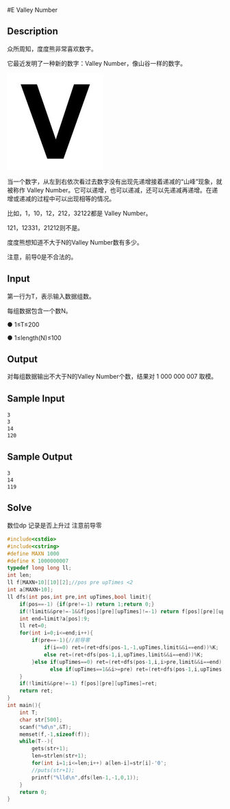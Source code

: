 #E Valley Number

## Description
众所周知，度度熊非常喜欢数字。

它最近发明了一种新的数字：Valley Number，像山谷一样的数字。


![](/assets/C777-1005-1.jpg)


当一个数字，从左到右依次看过去数字没有出现先递增接着递减的“山峰”现象，就被称作 Valley Number。它可以递增，也可以递减，还可以先递减再递增。在递增或递减的过程中可以出现相等的情况。

比如，1，10，12，212，32122都是 Valley Number。

121，12331，21212则不是。

度度熊想知道不大于N的Valley Number数有多少。

注意，前导0是不合法的。
 

## Input
第一行为T，表示输入数据组数。

每组数据包含一个数N。

● 1≤T≤200

● 1≤length(N)≤100
 

## Output
对每组数据输出不大于N的Valley Number个数，结果对 1 000 000 007 取模。
 
## Sample Input
```
3
3
14
120
``` 

## Sample Output
```
3
14
119
```

## Solve 

数位dp 记录是否上升过
注意前导零

```cpp
#include<cstdio>
#include<cstring>
#define MAXN 1000
#define K 1000000007
typedef long long ll;
int len;
ll f[MAXN+10][10][2];//pos pre upTimes <2
int a[MAXN+10]; 
ll dfs(int pos,int pre,int upTimes,bool limit){
    if(pos==-1) {if(pre!=-1) return 1;return 0;}
    if(!limit&&pre!=-1&&f[pos][pre][upTimes]!=-1) return f[pos][pre][upTimes];
    int end=limit?a[pos]:9;
    ll ret=0;
    for(int i=0;i<=end;i++){
        if(pre==-1){//前导零
            if(i==0) ret=(ret+dfs(pos-1,-1,upTimes,limit&&i==end))%K;
            else ret=(ret+dfs(pos-1,i,upTimes,limit&&i==end))%K; 
        }else if(upTimes==0) ret=(ret+dfs(pos-1,i,i>pre,limit&&i==end))%K;
              else if(upTimes==1&&i>=pre) ret=(ret+dfs(pos-1,i,upTimes,limit&&i==end))%K;
    }
    if(!limit&&pre!=-1) f[pos][pre][upTimes]=ret;
    return ret;
}
int main(){
    int T;
    char str[500];
    scanf("%d\n",&T);
    memset(f,-1,sizeof(f)); 
    while(T--){
        gets(str+1);
        len=strlen(str+1);
        for(int i=1;i<=len;i++) a[len-i]=str[i]-'0';
        //puts(str+1); 
        printf("%lld\n",dfs(len-1,-1,0,1));
    }
    return 0;
}
```